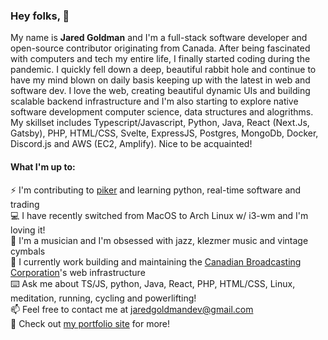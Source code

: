 ### Hey folks, :wave:

My name is **Jared Goldman** and I'm a full-stack software developer and open-source contributor originating from Canada. After being fascinated with computers and tech my entire life, I finally started coding during the pandemic. I quickly fell down a deep, beautiful rabbit hole and continue to have my mind blown on daily basis keeping up with the latest in web and software dev. I love the web, creating beautiful dynamic UIs and building scalable backend infrastructure and
I'm also starting to explore native software development computer science, data structures and alogrithms. My skillset includes Typescript/Javascript, Python, Java, React (Next.Js, Gatsby), PHP, HTML/CSS, Svelte, ExpressJS, Postgres, MongoDb, Docker, Discord.js and AWS (EC2, Amplify). Nice to be acquainted!

#### What I'm up to:

:zap: I'm contributing to [piker](https://github.com/pikers/piker) and learning python, real-time software and trading  
:computer: I have recently switched from MacOS to Arch Linux w/ i3-wm and I'm loving it!   
:drum: I'm a musician and I'm obsessed with jazz, klezmer music and vintage cymbals   
:office: I currently work building and maintaining the [Canadian Broadcasting Corporation](cbc.ca)'s web infrastructure  
:keyboard: Ask me about TS/JS, python, Java, React, PHP, HTML/CSS, Linux, meditation, running, cycling and powerlifting!  
:mailbox: Feel free to contact me at jaredgoldmandev@gmail.com  
:muscle: Check out [my portfolio site](https://jaredgoldman.dev) for more!  
